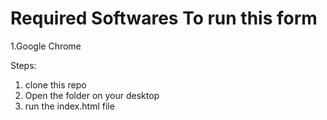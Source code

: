 # Required  Softwares To run this form
1.Google Chrome

Steps:
1. clone this repo
2. Open the folder on your desktop
3. run the index.html file
